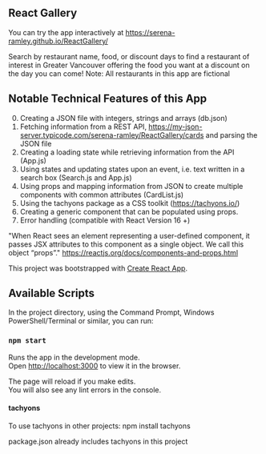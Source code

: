 ## React Gallery

You can try the app interactively at https://serena-ramley.github.io/ReactGallery/

Search by restaurant name, food, or discount days to find a restaurant of interest in Greater Vancouver offering the food you want at a discount on the day you can come! Note: All restaurants in this app are fictional

## Notable Technical Features of this App

0. Creating a JSON file with integers, strings and arrays (db.json)
1. Fetching information from a REST API, https://my-json-server.typicode.com/serena-ramley/ReactGallery/cards and parsing the JSON file
2. Creating a loading state while retrieving information from the API (App.js)
3. Using states and updating states upon an event, i.e. text written in a search box (Search.js and App.js)
4. Using props and mapping information from JSON to create multiple components with common attributes (CardList.js)
5. Using the tachyons package as a CSS toolkit (https://tachyons.io/)
6. Creating a generic component that can be populated using props.
7. Error handling (compatible with React Version 16 +)

"When React sees an element representing a user-defined component, it passes JSX attributes to this component as a single object. We call this object “props”."
https://reactjs.org/docs/components-and-props.html

This project was bootstrapped with [Create React App](https://github.com/facebook/create-react-app).

## Available Scripts

In the project directory, using the Command Prompt, Windows PowerShell/Terminal or similar, you can run:

### `npm start`

Runs the app in the development mode.<br />
Open [http://localhost:3000](http://localhost:3000) to view it in the browser.

The page will reload if you make edits.<br />
You will also see any lint errors in the console.

#### tachyons

To use tachyons in other projects:
npm install tachyons

package.json already includes tachyons in this project
